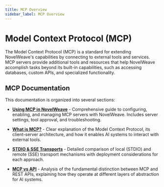 ```yaml
---
title: MCP Overview
sidebar_label: MCP Overview
---
```


# Model Context Protocol (MCP)

The Model Context Protocol (MCP) is a standard for extending NovelWeave's capabilities by connecting to external tools and services. MCP servers provide additional tools and resources that help NovelWeave accomplish tasks beyond its built-in capabilities, such as accessing databases, custom APIs, and specialized functionality.

## MCP Documentation

This documentation is organized into several sections:

- [**Using MCP in NovelWeave**](/features/mcp/using-mcp-in-novelweave) - Comprehensive guide to configuring, enabling, and managing MCP servers with NovelWeave. Includes server settings, tool approval, and troubleshooting.

- [**What is MCP?**](/features/mcp/what-is-mcp) - Clear explanation of the Model Context Protocol, its client-server architecture, and how it enables AI systems to interact with external tools.

- [**STDIO & SSE Transports**](/features/mcp/server-transports) - Detailed comparison of local (STDIO) and remote (SSE) transport mechanisms with deployment considerations for each approach.

- [**MCP vs API**](/features/mcp/mcp-vs-api) - Analysis of the fundamental distinction between MCP and REST APIs, explaining how they operate at different layers of abstraction for AI systems.
